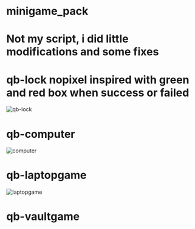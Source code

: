 # minigame_pack

# Not my script, i did little modifications and some fixes 

# qb-lock nopixel inspired with green and red box when success or failed
![qb-lock](https://user-images.githubusercontent.com/101432216/197069425-297d789a-9848-4faa-9981-9bde5ec3f554.png)

# qb-computer
![computer](https://user-images.githubusercontent.com/101432216/197068948-11bc40e1-7260-4cdb-9a7e-ca5e0bc9f802.png)

# qb-laptopgame
![laptopgame](https://user-images.githubusercontent.com/101432216/197069144-e7cc7c9b-4fd8-4e6a-99d5-0047b924a0bd.png)

# qb-vaultgame
